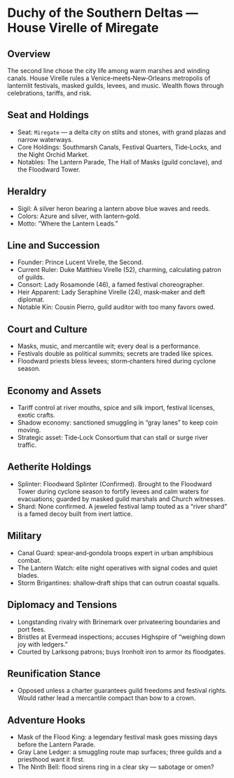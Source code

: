 # Duchy of the Southern Deltas — House Virelle of Miregate

## Overview
The second line chose the city life among warm marshes and winding canals. House Virelle rules a Venice‑meets‑New‑Orleans metropolis of lanternlit festivals, masked guilds, levees, and music. Wealth flows through celebrations, tariffs, and risk.

## Seat and Holdings
- Seat: `Miregate` — a delta city on stilts and stones, with grand plazas and narrow waterways.
- Core Holdings: Southmarsh Canals, Festival Quarters, Tide‑Locks, and the Night Orchid Market.
- Notables: The Lantern Parade, The Hall of Masks (guild conclave), and the Floodward Tower.

## Heraldry
- Sigil: A silver heron bearing a lantern above blue waves and reeds.
- Colors: Azure and silver, with lantern‑gold.
- Motto: “Where the Lantern Leads.”

## Line and Succession
- Founder: Prince Lucent Virelle, the Second.
- Current Ruler: Duke Matthieu Virelle (52), charming, calculating patron of guilds.
- Consort: Lady Rosamonde (46), a famed festival choreographer.
- Heir Apparent: Lady Seraphine Virelle (24), mask‑maker and deft diplomat.
- Notable Kin: Cousin Pierro, guild auditor with too many favors owed.

## Court and Culture
- Masks, music, and mercantile wit; every deal is a performance.
- Festivals double as political summits; secrets are traded like spices.
- Floodward priests bless levees; storm‑chanters hired during cyclone season.

## Economy and Assets
- Tariff control at river mouths, spice and silk import, festival licenses, exotic crafts.
- Shadow economy: sanctioned smuggling in “gray lanes” to keep coin moving.
- Strategic asset: Tide‑Lock Consortium that can stall or surge river traffic.

## Aetherite Holdings
- Splinter: Floodward Splinter (Confirmed). Brought to the Floodward Tower during cyclone season to fortify levees and calm waters for evacuations; guarded by masked guild marshals and Church witnesses.
- Shard: None confirmed. A jeweled festival lamp touted as a “river shard” is a famed decoy built from inert lattice.

## Military
- Canal Guard: spear‑and‑gondola troops expert in urban amphibious combat.
- The Lantern Watch: elite night operatives with signal codes and quiet blades.
- Storm Brigantines: shallow‑draft ships that can outrun coastal squalls.

## Diplomacy and Tensions
- Longstanding rivalry with Brinemark over privateering boundaries and port fees.
- Bristles at Evermead inspections; accuses Highspire of “weighing down joy with ledgers.”
- Courted by Larksong patrons; buys Ironholt iron to armor its floodgates.

## Reunification Stance
- Opposed unless a charter guarantees guild freedoms and festival rights. Would rather lead a mercantile compact than bow to a crown.

## Adventure Hooks
- Mask of the Flood King: a legendary festival mask goes missing days before the Lantern Parade.
- Gray Lane Ledger: a smuggling route map surfaces; three guilds and a priesthood want it first.
- The Ninth Bell: flood sirens ring in a clear sky — sabotage or omen?
